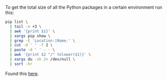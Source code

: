 
To get the total size of all the Python packages in a certain environment run this:

```sh
pip list \
  | tail -n +3 \
  | awk '{print $1}' \
  | xargs pip show \
  | grep -E 'Location:|Name:' \
  | cut -d ' ' -f 2 \
  | paste -d ' ' - - \
  | awk '{print $2 "/" tolower($1)}' \
  | xargs du -sh 2> /dev/null \
  | sort -hr
```

Found this [here](https://stackoverflow.com/a/60850841).